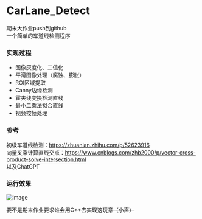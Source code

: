 # CarLane_Detect
期末大作业push到github  
一个简单的车道线检测程序

### 实现过程
* 图像灰度化、二值化
* 平滑图像处理（腐蚀、膨胀）
* ROI区域提取
* Canny边缘检测
* 霍夫线变换检测直线
* 最小二乘法拟合直线
* 视频按帧处理  
  
### 参考
初级车道线检测：<https://zhuanlan.zhihu.com/p/52623916>  
向量叉乘计算直线交点：<https://www.cnblogs.com/zhb2000/p/vector-cross-product-solve-intersection.html>  
以及ChatGPT  

### 运行效果
![image](https://raw.githubusercontent.com/KitaTooru/images/master/image1.png?token=GHSAT0AAAAAACM2PYGDZQVH5UDTDC7NZVMCZNM5N5Q)


~~要不是期末作业要求谁会用C++去实现这玩意（小声）~~
